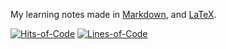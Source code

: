 My learning notes made in [Markdown](https://en.wikipedia.org/wiki/Markdown), and [LaTeX](https://en.wikipedia.org/wiki/LaTeX).

[![Hits-of-Code](https://hitsofcode.com/github/h1alexbel/learner)](https://hitsofcode.com/view/github/h1alexbel/learner)
[![Lines-of-Code](https://tokei.rs/b1/github/h1alexbel/learner)](https://github.com/h1alexbel/learner)